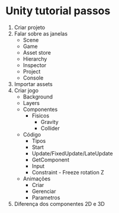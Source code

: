 # Unity tutorial passos

1. Criar projeto
2. Falar sobre as janelas
    * Scene
    * Game
    * Asset store
    * Hierarchy
    * Inspector
    * Project
    * Console
3. Importar assets
4. Criar jogo
    * Background
    * Layers
    * Componentes
        * Fisicos
            * Gravity
            * Collider
    * Código
        * Tipos
        * Start
        * Update/FixedUpdate/LateUpdate
        * GetComponent
        * Input
        * Constraint - Freeze rotation Z
    * Animações
        * Criar
        * Gerenciar
        * Parametros
5. Diferença dos componentes 2D e 3D
